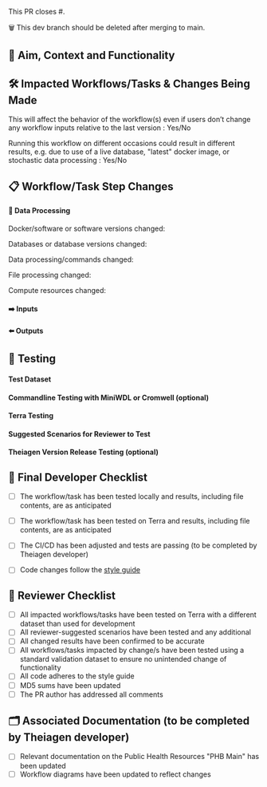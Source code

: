 <!--
Thank you for contributing to Theiagen's Public Health Bioinformatics repository! 

Please ensure your contributions are formatted in line with or style guide found here: https://github.com/theiagen/public_health_bioinformatics#contributing-to-the-phb-workflows and follow the instructions with <>  to complete this PR.

As you create the PR, please provide all information required to validate the workflow.
-->

This PR closes #<Issue number>.

🗑️ This dev branch should <NOT> be deleted after merging to main.

## :brain: Aim, Context and Functionality
<!--Please describe the aim of this PR, why the changes were made, and how the workflow should now function -->

## :hammer_and_wrench:  Impacted Workflows/Tasks & Changes Being Made
This will affect the behavior of the workflow(s) even if users don’t change any workflow inputs relative to the last version <!--  Delete as appropriate -->: Yes/No

Running this workflow on different occasions could result in different results, e.g. due to use of a live database, "latest" docker image, or stochastic data processing <!--  Delete as appropriate. If yes, please describe. -->: Yes/No 
<!--
-Please use bullet points or headings to describe what is being added or modified to each impacted workflow or task, and the reasoning for those choices. 
-Consider inserting before and after tables or pictures to demonstrate the consequences of the changes on files etc.
-->

## :clipboard: Workflow/Task Step Changes

#### 🔄 Data Processing 
<!-- How are data processed differently through the steps of the task/workflow? 
Please describe in the sections below. 
If nothing has changed, please explicitly say so.-->

Docker/software or software versions changed: 

Databases or database versions changed:

Data processing/commands changed:

File processing changed:

Compute resources changed:

#### ➡️ Inputs 
<!--Which inputs of the workflow/task have been added/removed/modified? 
How have these been modified, e.g input name, type, default parameters, acceptable input ranges etc? 
If nothing has changed, please explicitly say so.-->

#### ⬅️ Outputs 
<!--Which outputs of the workflow/task have been added/removed/modified? 
How have these been modified, e.g. output variable name, output content, output type, file changes? 
If nothing has changed, please explicitly say so.-->

## :test_tube: Testing 
#### Test Dataset
<!--Briefly describe what samples were used for testing, e.g. what organism/s, pathogen diversity, etc. -->

#### Commandline Testing with MiniWDL or Cromwell (optional)
<!--
Please show, with screenshots if possible, that your changes pass the local execution of the workflow.
If the whole test dataset was not used, please specify which samples were tested and verify the results were as anticipated. 
If local testing was not undertaken/possible, please explicitly state this.-->

#### Terra Testing
<!--Please show, with screenshots if possible and/or a URL to the job execution, that your changes pass the execution of the workflow on Terra and that all results were as anticipated (including outputs you didn't expect to change!)-->

#### Suggested Scenarios for Reviewer to Test
<!--Please list any potential scenarios that the reviewer should test, including edge cases or data types-->

#### Theiagen Version Release Testing (optional)
<!-- 
-Will changes require functional or validation testing (checking outputs etc) during the release?
-Do new samples need to be added to validation datasets? If so, upload these to the appropriate validation workspace Google bucket (). Please describe the new samples here and why these have been chosen.
-Are there any output files that should be checked after running the version release testing?
-->

## :microscope: Final Developer Checklist
<!--Please mark boxes [X] -->
- [ ] The workflow/task has been tested locally and results, including file contents, are as anticipated
- [ ] The workflow/task has been tested on Terra and results, including file contents, are as anticipated
- [ ] The CI/CD has been adjusted and tests are passing (to be completed by Theiagen developer)
- [ ] Code changes follow the [style guide](https://theiagen.notion.site/Style-Guide-WDL-Workflow-Development-bb456f34322d4f4db699d4029050481c)


## 🎯 Reviewer Checklist 
<!--  Indicate NA when not applicable  -->
- [ ] All impacted workflows/tasks have been tested on Terra with a different dataset than used for development
- [ ] All reviewer-suggested scenarios have been tested and any additional
- [ ] All changed results have been confirmed to be accurate
- [ ] All workflows/tasks impacted by change/s have been tested using a standard validation dataset to ensure no unintended change of functionality
- [ ] All code adheres to the style guide
- [ ] MD5 sums have been updated
- [ ] The PR author has addressed all comments

## 🗂️ Associated Documentation (to be completed by Theiagen developer)
<!--  Indicate NA when not applicable -->
- [ ] Relevant documentation on the Public Health Resources "PHB Main" has been updated
- [ ] Workflow diagrams have been updated to reflect changes

